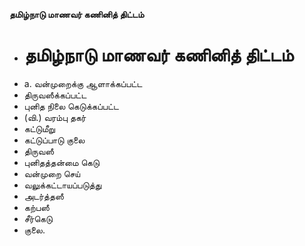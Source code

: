 **தமிழ்நாடு மாணவர் கணினித் திட்டம்**
- # தமிழ்நாடு மாணவர் கணினித் திட்டம்
- a. வன்முறைக்கு ஆளாக்கப்பட்ட
- திருவஸீக்கப்பட்ட
- புனித நிலை கெடுக்கப்பட்ட
- (வி.) வரம்பு தகர்
- கட்டுமீறு
- கட்டுப்பாடு குலை
- திருவஸீ
- புனிதத்தன்மை கெடு
- வன்முறை செய்
- வலுக்கட்டாயப்படுத்து
- அடர்த்தஸீ
- கற்பஸீ
- சீர்கெடு
- குலை.

